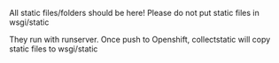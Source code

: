 All static files/folders should be here!
Please do not put static files in wsgi/static

They run with runserver. Once push to Openshift, collectstatic will copy static files to wsgi/static



